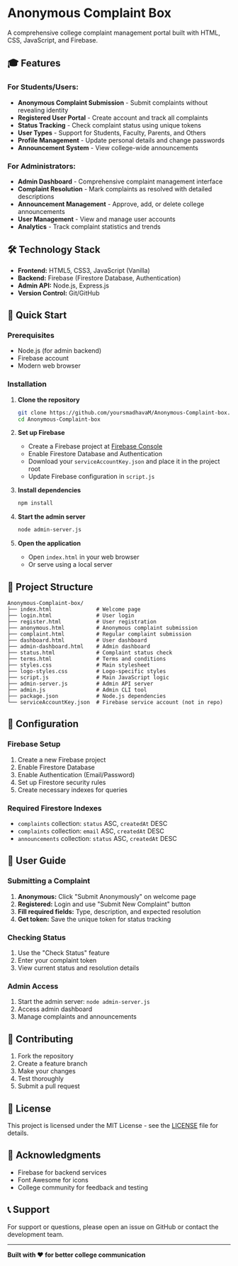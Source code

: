 # Anonymous Complaint Box

A comprehensive college complaint management portal built with HTML, CSS, JavaScript, and Firebase.

## 🎓 Features

### For Students/Users:
- **Anonymous Complaint Submission** - Submit complaints without revealing identity
- **Registered User Portal** - Create account and track all complaints
- **Status Tracking** - Check complaint status using unique tokens
- **User Types** - Support for Students, Faculty, Parents, and Others
- **Profile Management** - Update personal details and change passwords
- **Announcement System** - View college-wide announcements

### For Administrators:
- **Admin Dashboard** - Comprehensive complaint management interface
- **Complaint Resolution** - Mark complaints as resolved with detailed descriptions
- **Announcement Management** - Approve, add, or delete college announcements
- **User Management** - View and manage user accounts
- **Analytics** - Track complaint statistics and trends

## 🛠️ Technology Stack

- **Frontend:** HTML5, CSS3, JavaScript (Vanilla)
- **Backend:** Firebase (Firestore Database, Authentication)
- **Admin API:** Node.js, Express.js
- **Version Control:** Git/GitHub

## 🚀 Quick Start

### Prerequisites
- Node.js (for admin backend)
- Firebase account
- Modern web browser

### Installation

1. **Clone the repository**
   ```bash
   git clone https://github.com/yoursmadhavaM/Anonymous-Complaint-box.git
   cd Anonymous-Complaint-box
   ```

2. **Set up Firebase**
   - Create a Firebase project at [Firebase Console](https://console.firebase.google.com/)
   - Enable Firestore Database and Authentication
   - Download your `serviceAccountKey.json` and place it in the project root
   - Update Firebase configuration in `script.js`

3. **Install dependencies**
   ```bash
   npm install
   ```

4. **Start the admin server**
   ```bash
   node admin-server.js
   ```

5. **Open the application**
   - Open `index.html` in your web browser
   - Or serve using a local server

## 📁 Project Structure

```
Anonymous-Complaint-box/
├── index.html              # Welcome page
├── login.html              # User login
├── register.html           # User registration
├── anonymous.html          # Anonymous complaint submission
├── complaint.html          # Regular complaint submission
├── dashboard.html          # User dashboard
├── admin-dashboard.html    # Admin dashboard
├── status.html             # Complaint status check
├── terms.html              # Terms and conditions
├── styles.css              # Main stylesheet
├── logo-styles.css         # Logo-specific styles
├── script.js               # Main JavaScript logic
├── admin-server.js         # Admin API server
├── admin.js                # Admin CLI tool
├── package.json            # Node.js dependencies
└── serviceAccountKey.json  # Firebase service account (not in repo)
```

## 🔧 Configuration

### Firebase Setup
1. Create a new Firebase project
2. Enable Firestore Database
3. Enable Authentication (Email/Password)
4. Set up Firestore security rules
5. Create necessary indexes for queries

### Required Firestore Indexes
- `complaints` collection: `status` ASC, `createdAt` DESC
- `complaints` collection: `email` ASC, `createdAt` DESC
- `announcements` collection: `status` ASC, `createdAt` DESC

## 📱 User Guide

### Submitting a Complaint
1. **Anonymous:** Click "Submit Anonymously" on welcome page
2. **Registered:** Login and use "Submit New Complaint" button
3. **Fill required fields:** Type, description, and expected resolution
4. **Get token:** Save the unique token for status tracking

### Checking Status
1. Use the "Check Status" feature
2. Enter your complaint token
3. View current status and resolution details

### Admin Access
1. Start the admin server: `node admin-server.js`
2. Access admin dashboard
3. Manage complaints and announcements

## 🤝 Contributing

1. Fork the repository
2. Create a feature branch
3. Make your changes
4. Test thoroughly
5. Submit a pull request

## 📄 License

This project is licensed under the MIT License - see the [LICENSE](LICENSE) file for details.

## 🙏 Acknowledgments

- Firebase for backend services
- Font Awesome for icons
- College community for feedback and testing

## 📞 Support

For support or questions, please open an issue on GitHub or contact the development team.

---

**Built with ❤️ for better college communication** 